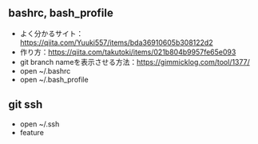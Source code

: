 ## bashrc, bash_profile
- よく分かるサイト：https://qiita.com/Yuuki557/items/bda36910605b308122d2
- 作り方：https://qiita.com/takutoki/items/021b804b9957fe65e093
- git branch nameを表示させる方法：https://gimmicklog.com/tool/1377/
- open ~/.bashrc
- open ~/.bash_profile

## git ssh
- open ~/.ssh
- feature